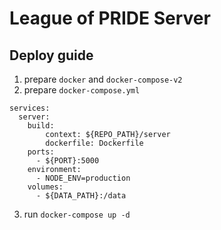 # League of PRIDE Server

## Deploy guide

1. prepare `docker` and `docker-compose-v2`
2. prepare `docker-compose.yml`

```
services:
  server:
    build:
        context: ${REPO_PATH}/server
        dockerfile: Dockerfile
    ports:
      - ${PORT}:5000
    environment:
      - NODE_ENV=production
    volumes:
      - ${DATA_PATH}:/data
```

3. run `docker-compose up -d`